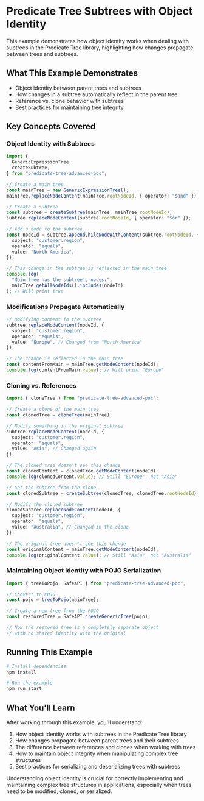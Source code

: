 # Predicate Tree Subtrees with Object Identity

This example demonstrates how object identity works when dealing with subtrees in the Predicate Tree library, highlighting how changes propagate between trees and subtrees.

## What This Example Demonstrates

- Object identity between parent trees and subtrees
- How changes in a subtree automatically reflect in the parent tree
- Reference vs. clone behavior with subtrees
- Best practices for maintaining tree integrity

## Key Concepts Covered

### Object Identity with Subtrees

```typescript
import {
  GenericExpressionTree,
  createSubtree,
} from "predicate-tree-advanced-poc";

// Create a main tree
const mainTree = new GenericExpressionTree();
mainTree.replaceNodeContent(mainTree.rootNodeId, { operator: "$and" });

// Create a subtree
const subtree = createSubtree(mainTree, mainTree.rootNodeId);
subtree.replaceNodeContent(subtree.rootNodeId, { operator: "$or" });

// Add a node to the subtree
const nodeId = subtree.appendChildNodeWithContent(subtree.rootNodeId, {
  subject: "customer.region",
  operator: "equals",
  value: "North America",
});

// This change in the subtree is reflected in the main tree
console.log(
  "Main tree has the subtree's nodes:",
  mainTree.getAllNodeIds().includes(nodeId)
); // Will print true
```

### Modifications Propagate Automatically

```typescript
// Modifying content in the subtree
subtree.replaceNodeContent(nodeId, {
  subject: "customer.region",
  operator: "equals",
  value: "Europe", // Changed from "North America"
});

// The change is reflected in the main tree
const contentFromMain = mainTree.getNodeContent(nodeId);
console.log(contentFromMain.value); // Will print "Europe"
```

### Cloning vs. References

```typescript
import { cloneTree } from "predicate-tree-advanced-poc";

// Create a clone of the main tree
const clonedTree = cloneTree(mainTree);

// Modify something in the original subtree
subtree.replaceNodeContent(nodeId, {
  subject: "customer.region",
  operator: "equals",
  value: "Asia", // Changed again
});

// The cloned tree doesn't see this change
const clonedContent = clonedTree.getNodeContent(nodeId);
console.log(clonedContent.value); // Still "Europe", not "Asia"

// Get the subtree from the clone
const clonedSubtree = createSubtree(clonedTree, clonedTree.rootNodeId);

// Modify the cloned subtree
clonedSubtree.replaceNodeContent(nodeId, {
  subject: "customer.region",
  operator: "equals",
  value: "Australia", // Changed in the clone
});

// The original tree doesn't see this change
const originalContent = mainTree.getNodeContent(nodeId);
console.log(originalContent.value); // Still "Asia", not "Australia"
```

### Maintaining Object Identity with POJO Serialization

```typescript
import { treeToPojo, SafeAPI } from "predicate-tree-advanced-poc";

// Convert to POJO
const pojo = treeToPojo(mainTree);

// Create a new tree from the POJO
const restoredTree = SafeAPI.createGenericTree(pojo);

// Now the restored tree is a completely separate object
// with no shared identity with the original
```

## Running This Example

```bash
# Install dependencies
npm install

# Run the example
npm run start
```

## What You'll Learn

After working through this example, you'll understand:

1. How object identity works with subtrees in the Predicate Tree library
2. How changes propagate between parent trees and their subtrees
3. The difference between references and clones when working with trees
4. How to maintain object integrity when manipulating complex tree structures
5. Best practices for serializing and deserializing trees with subtrees

Understanding object identity is crucial for correctly implementing and maintaining complex tree structures in applications, especially when trees need to be modified, cloned, or serialized.
